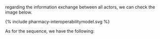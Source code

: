 regarding the information exchange between all actors, we can check the image below.  

<div>
{% include pharmacy-interoperabilitymodel.svg %}
</div>

As for the sequence, we have the following:  
